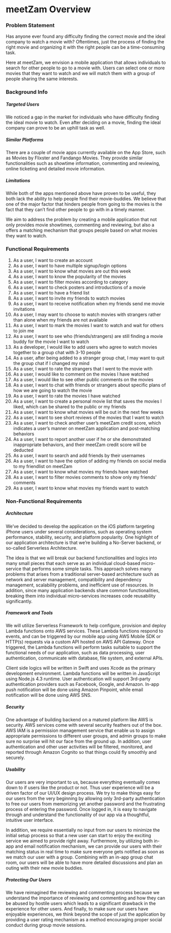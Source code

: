 # meetZam Overview

				 	 						
### Problem Statement 

Has anyone ever found any difficulty finding the correct movie and the ideal company to watch a movie with? Oftentimes, just the process of finding the right movie and organizing it with the right people can be a time-consuming task.

Here at meetZam, we envision a mobile application that allows individuals to search for other people to go to a movie with. Users can select one or more movies that they want to watch and we will match them with a group of people sharing the same interests. 

### Background Info	
					
##### Targeted Users 
		
We noticed a gap in the market for individuals who have difficulty finding the ideal movie to watch. Even after deciding on a movie, finding the ideal company can prove to be an uphill task as well.
					
##### Similar Platforms 
	
There are a couple of movie apps currently available on the App Store, such as Movies by Flixster and Fandango Movies. They provide similar functionalities such as showtime information, commenting and reviewing, online ticketing and detailed movie information.  

##### Limitations 

While both of the apps mentioned above have proven to be useful, they both lack the ability to help people find their movie-buddies. We believe that one of the major factor that hinders people from going to the movies is the fact that they can’t find other people to go with in a timely manner. 

We aim to address the problem by creating a mobile application that not only provides movie showtimes, commenting and reviewing, but also a offers a matching mechanism that groups people based on what movies they want to watch.
			
### Functional Requirements

1. As a user, I want to create an account
2. As a user, I want to have multiple signup/login options
3. As a user, I want to know what movies are out this week
4. As a user, I want to know the popularity of the movies
5. As a user, I want to filter movies according to category
6. As a user, I want to check posters and introductions of a movie
7. As a user, I want to have a friend list
8. As a user, I want to invite my friends to watch movies
9. As a user, I want to receive notification when my friends send me movie invitations
10. As a user, I may want to choose to watch movies with strangers rather than alone when my friends are not available
11. As a user, I want to mark the movies I want to watch and wait for others to join me
12. As a user, I want to see who (friends/strangers) are still finding a movie buddy for the movie I want to watch
13. As a developer, I would like to add users who agree to watch movies together to a group chat with 3-10 people
14. As a user, after being added to a stranger group chat, I may want to quit the group chat if I changed my mind
15. As a user, I want to rate the strangers that I went to the movie with
16. As a user, I would like to comment on the movies I have watched
17. As a user, I would like to see other public comments on the movies
18. As a user, I want to chat with friends or strangers about specific plans of how we are going to watch the movie
19. As a user, I want to rate the movies I have watched
20. As a user, I want to create a personal movie list that saves the movies I liked, which can be shared to the public or my friends
21. As a user, I want to know what movies will be out in the next few weeks
22. As a user, I want to see short reviews of the movies that I want to watch
23. As a user, I want to check another user’s meetZam credit score, which indicates a user’s manner on meetZam application and post-matching behaviors
24. As a user, I want to report another user if he or she demonstrated inappropriate behaviors, and their meetZam credit score will be deducted
25. As a user, I want to search and add friends by their usernames
26. As a user, I want to have the option of adding my friends on social media to my friendlist on meetZam
27. As a user, I want to know what movies my friends have watched
28. As a user, I want to filter movies comments to show only my friends’ comments
29. As a user, I want to know what movies my friends want to watch


### Non-Functional Requirements
							
##### Architecture 
					
We’ve decided to develop the application on the iOS platform targeting iPhone users under several considerations, such as operating system performance, stability, security, and platform popularity. One highlight of our application architecture is that we’re building a No-Server backend, or so-called Serverless Architecture. 

The idea is that we will break our backend functionalities and logics into many small pieces that each serve as an individual cloud-based micro-service that performs some simple tasks. This approach solves many problems that arises from a traditional server-based architecture such as network and server management, compatibility and dependency management, scalability problems, and inefficient use of resources. In addition, since many application backends share common functionalities, breaking them into individual micro-services increases code reusability significantly. 

##### Framework and Tools

We will utilize Serverless Framework to help configure, provision and deploy Lambda functions onto AWS services. These Lambda functions respond to events, and can be triggered by our mobile app using AWS Mobile SDK or HTTP(s) requests via a custom API hosted on AWS API Gateway. Once triggered, the Lambda functions will perform tasks suitable to support the functional needs of our application, such as data processing, user authentication, communicate with database, file system, and external APIs. 

Client side logics will be written in Swift and uses Xcode as the primary development environment. Lambda functions will be written in JavaScript using Node.js 4.3 runtime. User authentication will support 3rd-party authentication providers such as Facebook, Google, and Amazon. In-app push notification will be done using Amazon Pinpoint, while email notification will be done using AWS SNS. 

##### Security

One advantage of building backend on a matured platform like AWS is security. AWS services come with several security feathers out of the box. AWS IAM is a permission management service that enable us to assign appropriate permissions to different user groups, and admin groups to make sure no surprise will hit our face from the ground up. In addition, user authentication and other user activities will be filtered, monitored, and reported through Amazon Cognito so that things could fly smoothly and securely.  

##### Usability

Our users are very important to us, because everything eventually comes down to if users like the product or not. Thus user experience will be a driven factor of our UI/UX design process. We try to make things easy for our users from the very beginning by allowing only 3rd-party authentication to free our users from memorizing yet another password and the frustrating process of entering the password. Once logged in, it is easy to navigate through and understand the functionality of our app via a thoughtful, intuitive user interface. 

In addition, we require essentially no input from our users to minimize the initial setup process so that a new user can start to enjoy the exciting service we aimed to provide right away. Furthermore, by utilizing both in-app and email notification mechanism, we can provide our users with their matching status in real time to make sure everyone gets notified as soon as we match our user with a group. Combining with an in-app group chat room, our users will be able to have more detailed discussions and plan an outing with their new movie buddies. 

##### Protecting Our Users

We have reimagined the reviewing and commenting process because we understand the importance of reviewing and commenting and how they can be abused by hostile users which leads to a significant drawback in the experience for other users. And finally, to make sure our users have enjoyable experiences, we think beyond the scope of just the application by providing a user rating mechanism as a method encouraging proper social conduct during group movie sessions.


